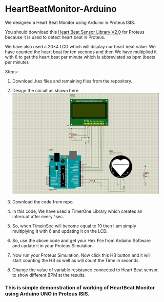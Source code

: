 # HeartBeatMonitor-Arduino

 We designed a Heart Beat Monitor using Arduino in Proteus ISIS.
 
 You should download this [Heart Beat Sensor Library V2.0](https://www.theengineeringprojects.com/2017/11/heart-beat-sensor-library-v2-0-for-proteus.html) for Proteus because it is used to detect heart beat in Proteus.
 
 We have also used a 20×4 LCD which will display our heart beat value. We have counted the heart beat for ten seconds and then We have multiplied it with 6 to get the heart beat per minute which is abbreviated as bpm (beats per minute).
 
 Steps:
 
 1. Download .hex files and remaining files from the repository.
 
 2. Design the circuit as shown here: 
                  ![circuit](/images/1.1.PNG)
                  
 
4. Download the code from repo.

5. In this code, We have used a TimerOne Library which creates an interrupt after every 1sec.

6. So, when TimeinSec will become equal to 10 then I am simply multiplying it with 6 and updating it on the LCD.

7. So, use the above code and get your Hex File from Arduino Software and update it in your Proteus Simulation.

8. Now run your Proteus Simulation, Now click this HB button and it will start counting the HB as well as will count the Time in seconds.

9. Change the value of variable resistance connected to Heart Beat sensor, to show different BPM at the results.

### This is simple demonstration of working of HeartBeat Monitor using Arduino UNO in Proteus ISIS.
